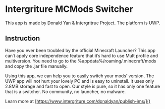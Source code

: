 # Intergriture MCMods Switcher

This app is made by Donald Yan & Intergritrue Project. The platform is UWP.

## Instruction

Have you ever been troubled by the official Minecraft Launcher? This app can’t apply core independence feature that it’s hard to use Mult profile and multiversion. You need to go to the %appdata%/roaming/.minecraft/mods and copy the .jar file manually.

Using this app, we can help you to easily switch your mods’ version. The UWP app will not hurt your lovely PC and is easy to uninstall. It uses only 2.8MB storage and fast to open. Our style is pure, so it has only one feature that is a switcher. No community, no launcher, no malware.

Learn more at [https://www.intergriture.com/donaldyan/publish-ims/]()
